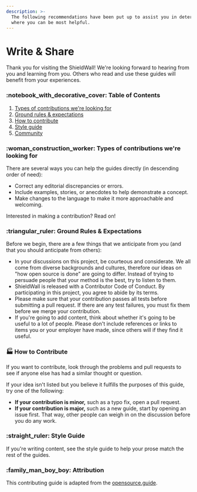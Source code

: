 ```yaml
---
description: >-
  The following recommendations have been put up to assist you in determining
  where you can be most helpful.
---
```


# Write & Share

Thank you for visiting the ShieldWall! We're looking forward to hearing from you and learning from you. Others who read and use these guides will benefit from your experiences.

### :notebook\_with\_decorative\_cover: Table of Contents

1. [Types of contributions we're looking for](https://www.lunaguides.com/contributers/write-and-share#types-of-contributions-were-looking-for)
2. [Ground rules & expectations](https://www.lunaguides.com/contributers/write-and-share#ground-rules-and-expectations)
3. [How to contribute](https://www.lunaguides.com/contributers/write-and-share#how-to-contribute)
4. [Style guide](https://www.lunaguides.com/contributers/write-and-share#style-guide)
5. [Community](https://www.lunaguides.com/contributers/write-and-share#style-guide)

### :woman\_construction\_worker: Types of contributions we're looking for

There are several ways you can help the guides directly (in descending order of need):

* Correct any editorial discrepancies or errors.
* Include examples, stories, or anecdotes to help demonstrate a concept.
* Make changes to the language to make it more approachable and welcoming.

Interested in making a contribution? Read on!

### :triangular\_ruler: Ground Rules & Expectations

Before we begin, there are a few things that we anticipate from you (and that you should anticipate from others):

* In your discussions on this project, be courteous and considerate. We all come from diverse backgrounds and cultures, therefore our ideas on "how open source is done" are going to differ. Instead of trying to persuade people that your method is the best, try to listen to them.
* ShieldWall is released with a Contributor Code of Conduct. By participating in this project, you agree to abide by its terms.
* Please make sure that your contribution passes all tests before submitting a pull request. If there are any test failures, you must fix them before we merge your contribution.
* If you're going to add content, think about whether it's going to be useful to a lot of people. Please don't include references or links to items you or your employer have made, since others will if they find it useful.

### :factory: How to Contribute

If you want to contribute, look through the problems and pull requests to see if anyone else has had a similar thought or question.

If your idea isn't listed but you believe it fulfills the purposes of this guide, try one of the following:

* **If your contribution is minor,** such as a typo fix, open a pull request.
* **If your contribution is major,** such as a new guide, start by opening an issue first. That way, other people can weigh in on the discussion before you do any work.

### :straight\_ruler: Style Guide

If you're writing content, see the style guide to help your prose match the rest of the guides.

### :family\_man\_boy\_boy: Attribution

This contributing guide is adapted from the [opensource.guide](https://github.com/github/opensource.guide).
